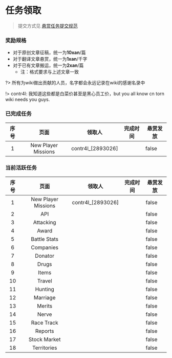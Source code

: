 # 任务领取

> 提交方式见 [悬赏任务提交规范](dev_rules/commit_rules.md)

### 奖励规格
- 对于原创文章征稿，统一为**10xan**/篇
- 对于翻译文章悬赏，统一为**1xan**/千字
- 对于已有文章搬运，统一为**2xan**/篇
    - 注：格式要求与上述文章一致

?> 所有为wiki做出贡献的人员，名字都会永远记录在wiki的感谢名录中

!> contr4l: 我知道这些都是白菜价甚至是黑心员工价，but you all know cn torn wiki needs you guys.

### 已完成任务

<table>
<thead>
<tr>
    <th align="center">序号</th>
    <th align="center">页面</th>
    <th align="center">领取人</th>
    <th align="center">完成时间</th>
    <th data-type="checkbox">悬赏发放</th>
</tr>
</thead>

<tbody>
<tr>
    <td align="center">1</td>
    <td align="center">New Player Missions</td>
    <td align="center">contr4l_[2893026]</td>
    <td align="center"></td>
    <td>false</td>
</tr>
</tbody>

</table>

### 当前活跃任务

<table>
<thead>
<tr>
    <th align="center">序号</th>
    <th align="center">页面</th>
    <th align="center">领取人</th>
    <th align="center">完成时间</th>
    <th data-type="checkbox">悬赏发放</th>
</tr>
</thead>

<tbody>
<tr>
    <td align="center">1</td>
    <td align="center">New Player Missions</td>
    <td align="center">contr4l_[2893026]</td>
    <td align="center"></td>
    <td>false</td>
</tr>

<tr>
    <td align="center">2</td>
    <td align="center"> API</td>
    <td align="center"></td>
    <td align="center"></td>
    <td>false</td>
</tr>

<tr>
    <td align="center">3</td>
    <td align="center"> Attacking</td>
    <td align="center"></td>
    <td align="center"></td>
    <td>false</td>
</tr>

<tr>
    <td align="center">4</td>
    <td align="center"> Award</td>
    <td align="center"></td>
    <td align="center"></td>
    <td>false</td>
</tr>

<tr>
    <td align="center">5</td>
    <td align="center"> Battle Stats</td>
    <td align="center"></td>
    <td align="center"></td>
    <td>false</td>
</tr>

<tr>
    <td align="center">6</td>
    <td align="center"> Companies</td>
    <td align="center"></td>
    <td align="center"></td>
    <td>false</td>
</tr>

<tr>
    <td align="center">7</td>
    <td align="center"> Donator</td>
    <td align="center"></td>
    <td align="center"></td>
    <td>false</td>
</tr>

<tr>
    <td align="center">8</td>
    <td align="center"> Drugs</td>
    <td align="center"></td>
    <td align="center"></td>
    <td>false</td>
</tr>

<tr>
    <td align="center">9</td>
    <td align="center"> Items</td>
    <td align="center"></td>
    <td align="center"></td>
    <td>false</td>
</tr>

<tr>
    <td align="center">10</td>
    <td align="center"> Travel</td>
    <td align="center"></td>
    <td align="center"></td>
    <td>false</td>
</tr>

<tr>
    <td align="center">11</td>
    <td align="center"> Hunting</td>
    <td align="center"></td>
    <td align="center"></td>
    <td>false</td>
</tr>

<tr>
    <td align="center">12</td>
    <td align="center"> Marriage</td>
    <td align="center"></td>
    <td align="center"></td>
    <td>false</td>
</tr>

<tr>
    <td align="center">13</td>
    <td align="center"> Merits</td>
    <td align="center"></td>
    <td align="center"></td>
    <td>false</td>
</tr>

<tr>
    <td align="center">14</td>
    <td align="center"> Nerve</td>
    <td align="center"></td>
    <td align="center"></td>
    <td>false</td>
</tr>

<tr>
    <td align="center">15</td>
    <td align="center"> Race Track</td>
    <td align="center"></td>
    <td align="center"></td>
    <td>false</td>
</tr>

<tr>
    <td align="center">16</td>
    <td align="center"> Reports</td>
    <td align="center"></td>
    <td align="center"></td>
    <td>false</td>
</tr>

<tr>
    <td align="center">17</td>
    <td align="center"> Stock Market</td>
    <td align="center"></td>
    <td align="center"></td>
    <td>false</td>
</tr>

<tr>
    <td align="center">18</td>
    <td align="center"> Territories</td>
    <td align="center"></td>
    <td align="center"></td>
    <td>false</td>
</tr>

</tbody>
</table>
